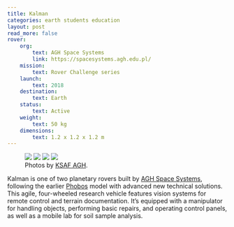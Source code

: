 ```yaml
---
title: Kalman
categories: earth students education
layout: post
read_more: false
rover:
    org: 
        text: AGH Space Systems
        link: https://spacesystems.agh.edu.pl/
    mission: 
        text: Rover Challenge series
    launch: 
        text: 2018
    destination:
        text: Earth
    status: 
        text: Active
    weight:
        text: 50 kg
    dimensions: 
        text: 1.2 x 1.2 x 1.2 m 
---
```


<figure>
    <img src="{{ site.url }}{{ site.baseurl }}/assets/img/kalman/1.jpg" />
    <img src="{{ site.url }}{{ site.baseurl }}/assets/img/kalman/2.jpg" />
    <img src="{{ site.url }}{{ site.baseurl }}/assets/img/kalman/3.jpg" />
    <img src="{{ site.url }}{{ site.baseurl }}/assets/img/kalman/4.jpg" />
    <figcaption>Photos by <a href="https://www.ksaf.pl/">KSAF AGH</a>.</figcaption>
</figure>

Kalman is one of two planetary rovers built by [AGH Space Systems](https://spacesystems.agh.edu.pl/), following the earlier [Phobos](#phobos) model with advanced new technical solutions. This agile, four-wheeled research vehicle features vision systems for remote control and terrain documentation. It’s equipped with a manipulator for handling objects, performing basic repairs, and operating control panels, as well as a mobile lab for soil sample analysis.

<!--more-->